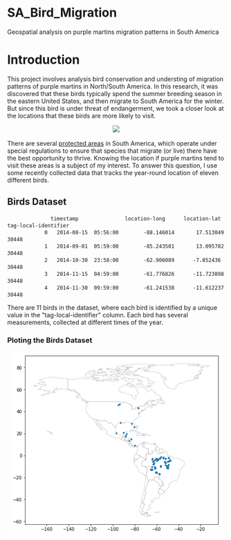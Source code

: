 # SA_Bird_Migration
Geospatial analysis on purple martins migration patterns in South America

#  Introduction

This project involves analysis bird conservation and understing of migration patterns of purple martins in North/South America. In this research,  it was discovered that these birds typically spend the summer breeding season in the eastern United States, and then migrate to South America for the winter.  But since this bird is under threat of endangerment, we took a closer look at the locations that these birds are more likely to visit.

<center>
<img src="https://i.imgur.com/qQcS0KM.png" width="1000"><br/>
</center>

There are several [protected areas](https://www.iucn.org/theme/protected-areas/about) in South America, which operate under special regulations to ensure that species that migrate (or live) there have the best opportunity to thrive. Knowing the location if purple martins tend to visit these areas is a subject of my interest.  To answer this question, I use some recently collected data that tracks the year-round location of eleven different birds.

## Birds Dataset 
                  timestamp	              location-long	     location-lat	    tag-local-identifier
                0	2014-08-15  05:56:00	    -88.146014	     17.513049	            30448
                1	2014-09-01  05:59:00	    -85.243501	     13.095782	            30448
                2	2014-10-30  23:58:00	    -62.906089	    -7.852436	              30448
                3	2014-11-15  04:59:00	    -61.776826	    -11.723898	            30448
                4	2014-11-30  09:59:00	    -61.241538	    -11.612237	            30448


There are 11 birds in the dataset, where each bird is identified by a unique value in the "tag-local-identifier" column. Each bird has several measurements, collected at different times of the year.

### Ploting the Birds Dataset

<center>
<img src="birds_dataset.png" witdth= "1000"><br/>
</center>

